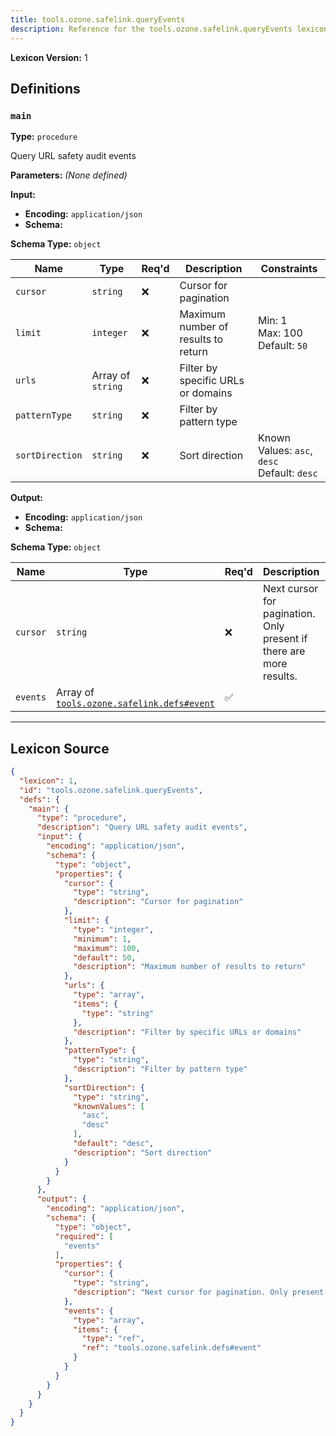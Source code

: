 ```yaml
---
title: tools.ozone.safelink.queryEvents
description: Reference for the tools.ozone.safelink.queryEvents lexicon
---
```

**Lexicon Version:** 1

## Definitions

<a name="main"></a>
### `main`

**Type:** `procedure`

Query URL safety audit events

**Parameters:** _(None defined)_

**Input:**

- **Encoding:** `application/json`
- **Schema:**

**Schema Type:** `object`

| Name | Type | Req'd  | Description | Constraints |
|------|------|----------|-------------|-------------|
| `cursor` | `string` | ❌  | Cursor for pagination |  |
| `limit` | `integer` | ❌  | Maximum number of results to return | Min: 1<br/>Max: 100<br/>Default: `50` |
| `urls` | Array of `string` | ❌  | Filter by specific URLs or domains |  |
| `patternType` | `string` | ❌  | Filter by pattern type |  |
| `sortDirection` | `string` | ❌  | Sort direction | Known Values: `asc`, `desc`<br/>Default: `desc` |
**Output:**

- **Encoding:** `application/json`
- **Schema:**

**Schema Type:** `object`

| Name | Type | Req'd  | Description | Constraints |
|------|------|----------|-------------|-------------|
| `cursor` | `string` | ❌  | Next cursor for pagination. Only present if there are more results. |  |
| `events` | Array of [`tools.ozone.safelink.defs#event`](lexicons/tools/ozone/safelink/defs#event) | ✅  |  |  |

---

## Lexicon Source
```json
{
  "lexicon": 1,
  "id": "tools.ozone.safelink.queryEvents",
  "defs": {
    "main": {
      "type": "procedure",
      "description": "Query URL safety audit events",
      "input": {
        "encoding": "application/json",
        "schema": {
          "type": "object",
          "properties": {
            "cursor": {
              "type": "string",
              "description": "Cursor for pagination"
            },
            "limit": {
              "type": "integer",
              "minimum": 1,
              "maximum": 100,
              "default": 50,
              "description": "Maximum number of results to return"
            },
            "urls": {
              "type": "array",
              "items": {
                "type": "string"
              },
              "description": "Filter by specific URLs or domains"
            },
            "patternType": {
              "type": "string",
              "description": "Filter by pattern type"
            },
            "sortDirection": {
              "type": "string",
              "knownValues": [
                "asc",
                "desc"
              ],
              "default": "desc",
              "description": "Sort direction"
            }
          }
        }
      },
      "output": {
        "encoding": "application/json",
        "schema": {
          "type": "object",
          "required": [
            "events"
          ],
          "properties": {
            "cursor": {
              "type": "string",
              "description": "Next cursor for pagination. Only present if there are more results."
            },
            "events": {
              "type": "array",
              "items": {
                "type": "ref",
                "ref": "tools.ozone.safelink.defs#event"
              }
            }
          }
        }
      }
    }
  }
}
```
